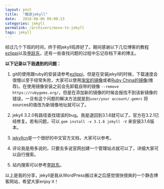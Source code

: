 ```yaml
---
layout: post
title:  "搬进jekyll"
date:   2016-08-06 09:00:13
categories: jekyll
permalink: /archivers/move-to-jekyll
tags: jekyll
---
```


经过几个下班的时间，终于把jekyll捣弄好了。期间感谢以下几位博客的教程[ezlippi](http://www.ezlippi.com/blog/2015/03/github-pages-blog.html)以及[李跃东](http://blog.csdn.net/dliyuedong/article/details/46848155)，还有一些查找问题的过程中忘记存档下来的博主。

**以下记录以下我遇到的问题：**

1. git的使用跟ruby的安装请参考[ezlippi](http://www.ezlippi.com/blog/2015/03/github-pages-blog.html)，但是在安装jekyll的时候，下载速度会很慢以至于经常失败，大家可以使用[淘宝的镜像](https://ruby.taobao.org/)或者[Ruby China的镜像](http://gems.ruby-china.org/)(推荐)。在使用镜像安装之前会先卸载自带的镜像
``` --remove https://rubygems.org/ ```，但是在添加新的镜像的时候会报找不到该新镜像的错误，一旦有这个问题的解决方法就是到``` user/your account/.gemrc ``` 将sources的值改为新镜像地址就可以了。 

2. jekyll 3.2.0有路径查找错误的bug。我是退回到3.1.6就可以了。官方在3.2.1已经修复。若有问题，可以
``` gem install -v 3.1.6 jekyll -V ``` 来安装3.1.6版本。

3. [jekyllcn](http://jekyllcn.com/)是一个很好的中文官方文档，大家可以参考。

4. 评论我是用多说的，只要去多说官网创建一个管理站点就可以了，详细大家可以自行搜索。

5. 站内搜索可以参考[李跃东](http://blog.csdn.net/dliyuedong/article/details/46848155)。

以上是我的分享，jekyll是我从WordPress搬过来之后感觉很快很爽的一个静态博客网站，希望大家enjoy it！